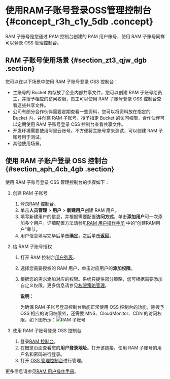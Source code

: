 # 使用RAM子账号登录OSS管理控制台 {#concept_r3h_c1y_5db .concept}

RAM 子账号是您通过 RAM 控制台创建的 RAM 用户账号，使用 RAM 子账号同样可以登录 OSS 管理控制台。

## RAM 子账号使用场景 {#section_zt3_qjw_dgb .section}

您可以在以下场景中使用 RAM 子账号登录 OSS 控制台：

-   主账号的 Bucket 内存放了企业内部共享文件，您可以创建 RAM 子账号给员工，并授予相应的访问权限，员工可以使用 RAM 子账号登录 OSS 控制台查看这些共享文件。
-   公司有部分合作伙伴需要定期查看一些资料，您可以将资料放在指定的 Bucket 内，并创建 RAM 子账号，授予指定 Bucket 的访问权限，合作伙伴可以定期使用 RAM 子账号登录 OSS 控制台查看共享文件。
-   开发环境需要使用阿里云账号，不方便将主账号拿来测试，可以创建 RAM 子账号用于测试。
-   其他使用场景。

## 使用 RAM 子账户登录 OSS 控制台 {#section_aph_4cb_4gb .section}

使用 RAM 子账号登录 OSS 管理控制台的步骤如下：

1.  创建 RAM 子账号
    1.  登录[RAM 控制台](https://ram.console.aliyun.com)。
    2.  单击**人员管理** \> **用户** \> **新建用户**创建 RAM 用户。
    3.  填写新建用户的信息，并根据需要配置**访问方式**，单击**添加用户**可一次添加多个用户。详细配置方法请参见[RAM 用户操作手册](../../../../../intl.zh-CN/用户指南/身份管理/用户管理/用户.md#) 中的“创建RAM用户”章节。
    4.  用户信息填写完毕后单击**确定**，之后单击**返回**。
2.  给 RAM 子账号授权
    1.  打开 RAM 控制台[用户列表](https://ram.console.aliyun.com/users)。
    2.  选择您需要授权的 RAM 用户，单击对应用户的**添加权限**。
    3.  根据您的需求添加对应的权限。系统只提供部分策略，您可根据需要添加自定义权限。更多信息请参见[权限策略管理](../../../../../intl.zh-CN/用户指南/权限管理/权限策略管理.md#)。

        **说明：** 

        为确保 RAM 子账号登录控制台后能正常使用 OSS 控制台的功能，除授予 OSS 相应的访问权限外，还需要 MNS、CloudMonitor、CDN 的访问权限，如下图所示：![RAM 子账号](http://static-aliyun-doc.oss-cn-hangzhou.aliyuncs.com/assets/img/4737/15519401481495_zh-CN.PNG)

3.  使用 RAM 子账号登录 OSS 控制台
    1.  登录[RAM 控制台](https://ram.console.aliyun.com)。
    2.  在概览页面查看您的**用户登录地址**。打开该链接，使用 RAM 子账号的用户名和密码进行登录。
    3.  打开 [OSS 管理控制台](https://oss.console.aliyun.com)进行管理。

更多信息请参见[RAM 用户操作手册](../../../../../intl.zh-CN/用户指南/身份管理/用户管理/用户.md#)。

